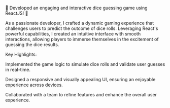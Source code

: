 🎲 Developed an engaging and interactive dice guessing game using ReactJS! 🚀

As a passionate developer, I crafted a dynamic gaming experience that challenges users to predict the outcome of dice rolls. Leveraging React's powerful capabilities, I created an intuitive interface with smooth interactions, allowing players to immerse themselves in the excitement of guessing the dice results.

Key Highlights:

Implemented the game logic to simulate dice rolls and validate user guesses in real-time.

Designed a responsive and visually appealing UI, ensuring an enjoyable experience across devices.

Collaborated with a team to refine features and enhance the overall user experience.
